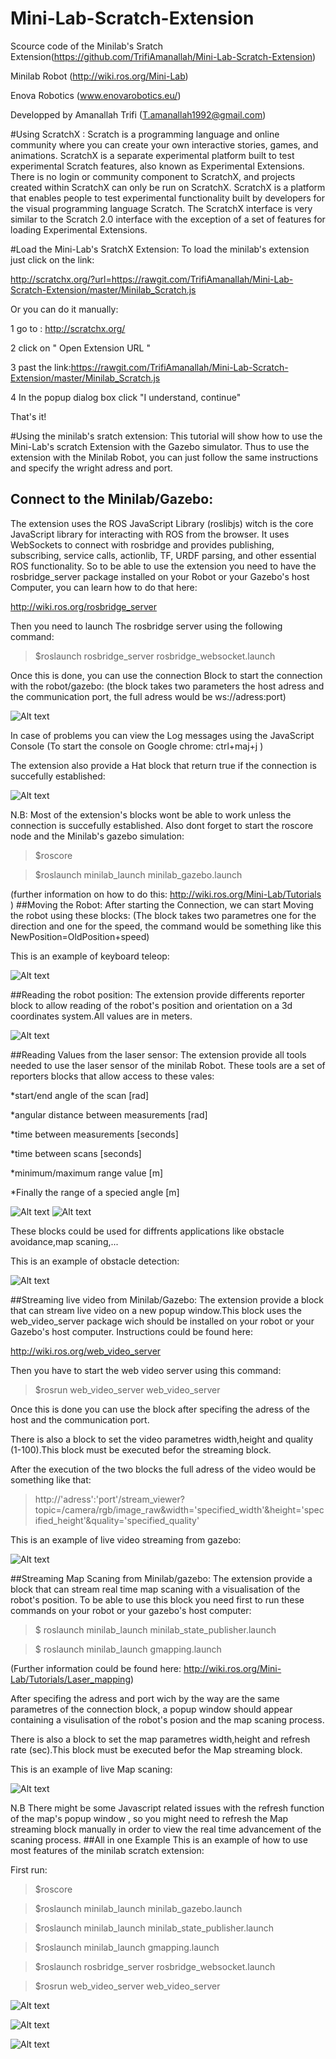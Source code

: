 # Mini-Lab-Scratch-Extension
Scource code of the Minilab's Sratch Extension(https://github.com/TrifiAmanallah/Mini-Lab-Scratch-Extension)

Minilab Robot (http://wiki.ros.org/Mini-Lab)

Enova Robotics (www.enovarobotics.eu/)

Developped by Amanallah Trifi (T.amanallah1992@gmail.com)

#Using ScratchX :
Scratch is a programming language and online community where you can create your own interactive stories, games, and animations. ScratchX is a separate experimental platform built to test experimental Scratch features, also known as Experimental Extensions. There is no login or community component to ScratchX, and projects created within ScratchX can only be run on ScratchX.
ScratchX is a platform that enables people to test experimental functionality built by developers for the visual programming language Scratch.
The ScratchX interface is very similar to the Scratch 2.0 interface with the exception of a set of features for loading Experimental Extensions.

#Load the Mini-Lab's SratchX Extension: 
To load the minilab's extension just click on the link:

http://scratchx.org/?url=https://rawgit.com/TrifiAmanallah/Mini-Lab-Scratch-Extension/master/Minilab_Scratch.js

Or you can do it manually:

 1 go to : http://scratchx.org/
 
 2 click on " Open Extension URL "
 
 3 past the link:https://rawgit.com/TrifiAmanallah/Mini-Lab-Scratch-Extension/master/Minilab_Scratch.js
 
 4 In the popup dialog box click "I understand, continue"
 
 That's it!
 
#Using the minilab's sratch extension:
This tutorial will show how to use the Mini-Lab's scratch Extension with the Gazebo simulator. Thus to use the extension with the Minilab Robot, you can just follow the same instructions and specify the wright adress and port.
## Connect to the Minilab/Gazebo:
The extension uses  the ROS JavaScript Library (roslibjs) witch is the core JavaScript library for interacting with ROS from the browser. It uses WebSockets to connect with rosbridge and provides publishing, subscribing, service calls, actionlib, TF, URDF parsing, and other essential ROS functionality.
So to be able to use the extension you need to have the rosbridge_server package installed on your Robot or your  Gazebo's host Computer, you can learn how to do that here:

http://wiki.ros.org/rosbridge_server

Then you need to launch The rosbridge server using the following command:

>$roslaunch rosbridge_server rosbridge_websocket.launch

Once this is done, you can use the connection Block to start the connection with the robot/gazebo:
(the block takes two parameters the host adress and the communication port, the full adress would be
ws://adress:port) 

![Alt text](https://github.com/TrifiAmanallah/Mini-Lab-Scratch-Extension/blob/master/Screen%20shots/Screenshot%20from%202015-08-28%2008:59:28.png) 

In case of problems you can view the Log messages using the JavaScript Console 
(To start the console on Google chrome: ctrl+maj+j )

The extension also provide a Hat block that return true if the connection is succefully established:

![Alt text](https://github.com/TrifiAmanallah/Mini-Lab-Scratch-Extension/blob/master/Screen%20shots/Screenshot%20from%202015-08-28%2009:00:44.png)

N.B: Most of the extension's blocks wont be able to work unless the connection is succefully established.
Also dont forget to start the roscore node and the Minilab's gazebo simulation:

>$roscore

>$roslaunch minilab_launch minilab_gazebo.launch

(further information on how to do this: http://wiki.ros.org/Mini-Lab/Tutorials )
##Moving the Robot:
After starting the Connection, we can start Moving the robot using these blocks:
(The block takes two parametres one for the direction and one for the speed, the command would be something like this NewPosition=OldPosition+speed)

This is an example of keyboard teleop:

![Alt text](https://github.com/TrifiAmanallah/Mini-Lab-Scratch-Extension/blob/master/Screen%20shots/Screenshot%20from%202015-08-28%2011:00:03.png)

##Reading the robot position:
The extension provide differents reporter block to allow reading of the robot's position and orientation on a 3d coordinates system.All values are in meters. 

![Alt text](https://github.com/TrifiAmanallah/Mini-Lab-Scratch-Extension/blob/master/Screen%20shots/Screenshot%20from%202015-08-28%2010:50:09.png)

##Reading Values from the laser sensor:
The extension provide all tools needed to use the laser sensor of the minilab Robot. These tools are a set of reporters blocks that allow access to these vales:

*start/end angle of the scan [rad]

*angular distance between measurements [rad]

*time between measurements [seconds]

*time between scans [seconds]

*minimum/maximum range value [m]

*Finally the range of a specied angle [m]

![Alt text](https://github.com/TrifiAmanallah/Mini-Lab-Scratch-Extension/blob/master/Screen%20shots/Screenshot%20from%202015-08-28%2010:51:30.png)
![Alt text](https://github.com/TrifiAmanallah/Mini-Lab-Scratch-Extension/blob/master/Screen%20shots/Screenshot%20from%202015-08-28%2010:52:20.png)

These blocks could be used for diffrents applications like obstacle avoidance,map scaning,...

This is an example of obstacle detection:

![Alt text](https://github.com/TrifiAmanallah/Mini-Lab-Scratch-Extension/blob/master/Screen%20shots/Screenshot%20from%202015-08-28%2011:13:24.png)

##Streaming live video from Minilab/Gazebo:
The extension provide a block that can stream live video on a new popup window.This block uses the web_video_server package wich should be installed on your robot or your Gazebo's host computer. Instructions could be found here:

http://wiki.ros.org/web_video_server

Then you have to start the web video server using this command:

>$rosrun web_video_server web_video_server

Once this is done you can use the block after specifing the adress of the host and the communication port.

There is also a block to set the video parametres width,height and quality (1-100).This block must be executed befor the streaming block.

After the execution of the two blocks the full adress of the video would be something like that: 

>http://'adress':'port'/stream_viewer?topic=/camera/rgb/image_raw&width='specified_width'&height='specified_height'&quality='specified_quality'

This is an example of live video streaming from gazebo:

![Alt text](https://github.com/TrifiAmanallah/Mini-Lab-Scratch-Extension/blob/master/Screen%20shots/Screenshot%20from%202015-08-28%2011:20:58.png)

##Streaming Map Scaning from Minilab/gazebo:
The extension provide a block that can stream real time map scaning with a visualisation of the robot's position.
To be able to use this block you need first to run these commands on your robot or your gazebo's host computer:

>$ roslaunch minilab_launch minilab_state_publisher.launch

>$ roslaunch minilab_launch gmapping.launch

(Further information could be found here: http://wiki.ros.org/Mini-Lab/Tutorials/Laser_mapping)

After specifing the adress and port wich by the way are the same parametres of the connection block, a popup window should appear containing a visulisation of the robot's posion and the map scaning process.

There is also a block to set the map parametres width,height and refresh rate (sec).This block must be executed befor the Map streaming block.

This is an example of live Map scaning:

![Alt text](https://github.com/TrifiAmanallah/Mini-Lab-Scratch-Extension/blob/master/Screen%20shots/Screenshot%20from%202015-08-28%2011:27:07.png)

N.B There might be some Javascript related issues with the refresh function of the map's popup window , so you might need to refresh the Map streaming block manually in order to view the real time advancement of the scaning process. 
##All in one Example
This is an example of how to use most features of the minilab scratch extension:

First run:

>$roscore

>$roslaunch minilab_launch minilab_gazebo.launch

>$roslaunch minilab_launch minilab_state_publisher.launch

>$roslaunch minilab_launch gmapping.launch

>$roslaunch rosbridge_server rosbridge_websocket.launch

>$rosrun web_video_server web_video_server

![Alt text](https://github.com/TrifiAmanallah/Mini-Lab-Scratch-Extension/blob/master/Screen%20shots/Screenshot%20from%202015-08-28%2012:06:18.png)

![Alt text](https://github.com/TrifiAmanallah/Mini-Lab-Scratch-Extension/blob/master/Screen%20shots/Screenshot%20from%202015-08-28%2012:08:33.png)

![Alt text](https://github.com/TrifiAmanallah/Mini-Lab-Scratch-Extension/blob/master/Screen%20shots/Screenshot%20from%202015-08-28%2012:10:53.png)




  
 
 
 
 
 
